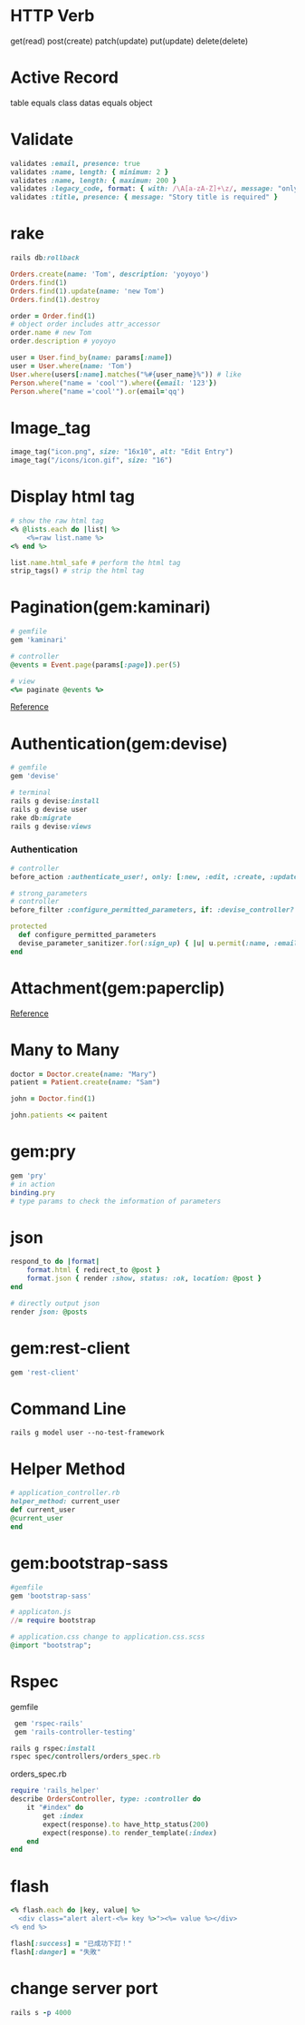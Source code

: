 # HTTP Verb
get(read)
post(create)
patch(update)
put(update)
delete(delete)
# Active Record
table equals class
datas equals object
# Validate
```ruby
validates :email, presence: true
validates :name, length: { minimum: 2 }
validates :name, length: { maximum: 200 }
validates :legacy_code, format: { with: /\A[a-zA-Z]+\z/, message: "only allows letters" }
validates :title, presence: { message: "Story title is required" }
```
# rake
```ruby
rails db:rollback
```
```ruby
Orders.create(name: 'Tom', description: 'yoyoyo')
Orders.find(1)
Orders.find(1).update(name: 'new Tom')
Orders.find(1).destroy

order = Order.find(1)
# object order includes attr_accessor 
order.name # new Tom
order.description # yoyoyo

user = User.find_by(name: params[:name])  
user = User.where(name: 'Tom')
User.where(users[:name].matches("%#{user_name}%")) # like
Person.where("name = 'cool'").where({email: '123'})
Person.where("name ='cool'").or(email='qq')
```
# Image_tag
```ruby
image_tag("icon.png", size: "16x10", alt: "Edit Entry")
image_tag("/icons/icon.gif", size: "16")
```
# Display html tag
```ruby
# show the raw html tag
<% @lists.each do |list| %>
	<%=raw list.name %>
<% end %>
```
```ruby
list.name.html_safe # perform the html tag
strip_tags() # strip the html tag
```
# Pagination(gem:kaminari)
```ruby
# gemfile
gem 'kaminari'
```
```ruby
# controller
@events = Event.page(params[:page]).per(5)
```
```ruby
# view
<%= paginate @events %>
```
[Reference](https://github.com/kaminari/kaminari)
# Authentication(gem:devise)
```ruby
# gemfile
gem 'devise' 
```
```ruby
# terminal
rails g devise:install
rails g devise user
rake db:migrate
rails g devise:views
```
### Authentication
```ruby
# controller
before_action :authenticate_user!, only: [:new, :edit, :create, :update, :destroy] 
```
```ruby
# strong_parameters
# controller
before_filter :configure_permitted_parameters, if: :devise_controller?

protected
  def configure_permitted_parameters
  devise_parameter_sanitizer.for(:sign_up) { |u| u.permit(:name, :email, :password,:password_confirmation) } 
end
```
# Attachment(gem:paperclip)
[Reference](https://github.com/thoughtbot/paperclip)
# Many to Many
```ruby
doctor = Doctor.create(name: "Mary")
patient = Patient.create(name: "Sam")

john = Doctor.find(1)

john.patients << paitent
```
# gem:pry
```ruby
gem 'pry'
# in action
binding.pry
# type params to check the imformation of parameters
```
# json
```ruby
respond_to do |format|
    format.html { redirect_to @post }
    format.json { render :show, status: :ok, location: @post }
end
```
```ruby
# directly output json
render json: @posts
```
# gem:rest-client
```ruby
gem 'rest-client'
```
# Command Line
```
rails g model user --no-test-framework
```
# Helper Method
```ruby
# application_controller.rb
helper_method: current_user
def current_user
@current_user
end
```
# gem:bootstrap-sass
```ruby
#gemfile
gem 'bootstrap-sass'
```
```ruby
# applicaton.js
//= require bootstrap
```
```ruby
# application.css change to application.css.scss
@import "bootstrap";
```
# Rspec
gemfile
```ruby
 gem 'rspec-rails'
 gem 'rails-controller-testing'
```
```ruby
rails g rspec:install
rspec spec/controllers/orders_spec.rb
```
orders_spec.rb
```ruby
require 'rails_helper'
describe OrdersController, type: :controller do
	it "#index" do
		get :index
		expect(response).to have_http_status(200)
		expect(response).to render_template(:index)
	end
end
```
# flash
```ruby
<% flash.each do |key, value| %>
  <div class="alert alert-<%= key %>"><%= value %></div>
<% end %>
```
```ruby
flash[:success] = "已成功下訂！"
flash[:danger] = "失敗"
````
# change server port
```ruby
rails s -p 4000
```
